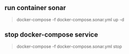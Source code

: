 ## run container sonar
> docker-compose -f docker-compose.sonar.yml up -d

## stop docker-compose service
> docker-compose -f docker-compose.sonar.yml stop